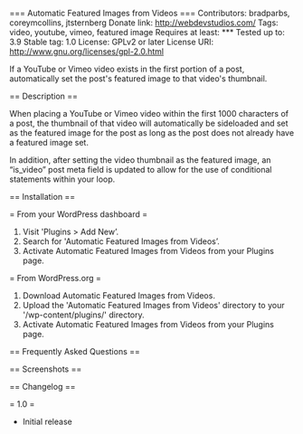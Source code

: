 === Automatic Featured Images from Videos ===
Contributors: bradparbs, coreymcollins, jtsternberg
Donate link: http://webdevstudios.com/
Tags: video, youtube, vimeo, featured image
Requires at least: ***
Tested up to: 3.9
Stable tag: 1.0
License: GPLv2 or later
License URI: http://www.gnu.org/licenses/gpl-2.0.html

If a YouTube or Vimeo video exists in the first portion of a post, automatically set the post's featured image to that video's thumbnail.

== Description ==

When placing a YouTube or Vimeo video within the first 1000 characters of a post, the thumbnail of that video will automatically be sideloaded and set as the featured image for the post as long as the post does not already have a featured image set.

In addition, after setting the video thumbnail as the featured image, an “is_video” post meta field is updated to allow for the use of conditional statements within your loop.

== Installation ==

= From your WordPress dashboard =

1. Visit 'Plugins > Add New’.
2. Search for 'Automatic Featured Images from Videos’.
3. Activate Automatic Featured Images from Videos from your Plugins page.

= From WordPress.org =

1. Download Automatic Featured Images from Videos.
2. Upload the 'Automatic Featured Images from Videos' directory to your '/wp-content/plugins/' directory.
3. Activate Automatic Featured Images from Videos from your Plugins page.

== Frequently Asked Questions ==

== Screenshots ==

== Changelog ==

= 1.0 =
* Initial release